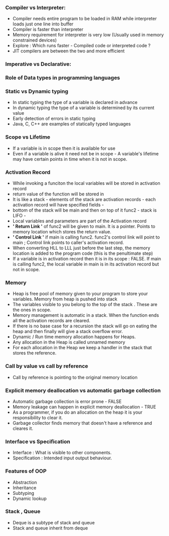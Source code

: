 ### Compiler vs Interpreter:
- Compiler needs entire program to be loaded in RAM while interpreter loads just one line into buffer
- Compiler is faster than interpreter 
- Memory requirement for interpreter is very low (Usually used in memory constrained devices)
- Explore : Which runs faster - Compiled code or interpreted code ? 
- JIT compilers are between the two and more efficient

### Imperative vs Declarative:


### Role of Data types in programming languages


### Static vs Dynamic typing
- In static typing the type of a variable is declared in advance
- In dynamic typing the type of a variable is determined by its current value
- Early detection of errors in static typing
- Java, C, C++ are examples of statically typed languages

### Scope vs Lifetime
- If a variable is in scope then it is available for use
- Even if a variable is alive it need not be in scope - A variable's lifetime may have certain points in time when it is not in scope.

### Activation Record
- While invoking a funciton the local variables will be stored in activation record
- return value of the function will be stored in 
- It is like a stack - elements of the stack are activation records - each activation record will have specified fields - 
- bottom of the stack will be main and then on top of it func2 - stack is LIFO - 
- Local variables and parameters are part of the Activation record
- **' Return Link '** of func2 will be given to main. It is a pointer. Points to memory location which stores the return value.
- **' Control Link '** if main is calling func2. func2's control link will point to main ; Control link points to caller's activation record.
- When converting HLL to LLL just before the last step, the memory location is added to the program code (this is the penultimate step)
- If a variable is in activation record then it is in its scope : FALSE. If main is calling func2, the local variable in main is in its activation record but not in scope. 

### Memory
- Heap is free pool of memory given to your program to store your variables. Memory from heap is pushed into stack
- The variables visible to you belong to the top of the stack . These are the ones in scope.
- Memory management is automatic in a stack. When the function ends all the activation records are cleared.
- If there is no base case for a recursion the stack will go on eating the heap and then finally will give a stack overflow error.
- Dynamic / Run time memory allocation happens for Heaps. 
- Any allocation in the Heap is called unnamed memory
- For each allocation in the Heap we keep a handler in the stack that stores the reference.

### Call by value vs call by reference
- Call by reference is pointing to the original memory location

### Explicit memory deallocation vs automatic garbage collection
- Automatic garbage collection is error prone - FALSE
- Memory leakage can happen in explicit memory deallocation - TRUE
- As a programmer, if you do an allocation on the heap it is your responsibility to clear it.
- Garbage collector finds memory that doesn't have a reference and cleares it.

### Interface vs Specification
- Interface : What is visible to other components.
- Specification : Intended input output behaviour.

### Features of OOP
- Abstraction
- Inheritance
- Subtyping
- Dynamic lookup

### Stack , Queue
- Deque is a subtype of stack and queue 
- Stack and queue inherit from deque

